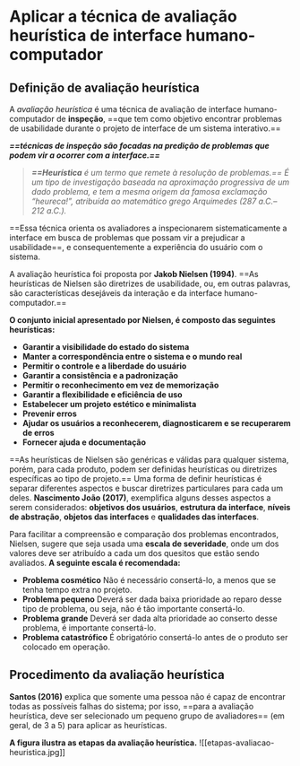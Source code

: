 # **Aplicar a técnica de avaliação heurística de interface humano-computador**

## Definição de avaliação heurística

A *avaliação heurística* é uma técnica de avaliação de interface humano-computador de **inspeção**, ==que tem como objetivo encontrar problemas de usabilidade durante o projeto de interface de um sistema interativo.==

***==técnicas de inspeção são focadas na predição de problemas que podem vir a ocorrer com a interface.==***

> ***==Heurística** é um termo que remete à resolução de problemas.== É um tipo de investigação baseada na aproximação progressiva de um dado problema, e tem a mesma origem da famosa exclamação “heureca!”, atribuída ao matemático grego Arquimedes (287 a.C.– 212 a.C.).*

==Essa técnica orienta os avaliadores a inspecionarem sistematicamente a interface em busca de problemas que possam vir a prejudicar a usabilidade==, e consequentemente a experiência do usuário com o sistema.

A avaliação heurística foi proposta por **Jakob Nielsen (1994)**. ==As heurísticas de Nielsen são diretrizes de usabilidade, ou, em outras palavras, são características desejáveis da interação e da interface humano-computador.==

**O conjunto inicial apresentado por Nielsen, é composto das seguintes heurísticas:**
- **Garantir a visibilidade do estado do sistema**
- **Manter a correspondência entre o sistema e o mundo real**
- **Permitir o controle e a liberdade do usuário**
- **Garantir a consistência e a padronização**
- **Permitir o reconhecimento em vez de memorização**
- **Garantir a flexibilidade e eficiência de uso**
- **Estabelecer um projeto estético e minimalista**
- **Prevenir erros**
- **Ajudar os usuários a reconhecerem, diagnosticarem e se recuperarem de erros**
- **Fornecer ajuda e documentação**

==As heurísticas de Nielsen são genéricas e válidas para qualquer sistema, porém, para cada produto, podem ser definidas heurísticas ou diretrizes específicas ao tipo de projeto.== Uma forma de definir heurísticas é separar diferentes aspectos e buscar diretrizes particulares para cada um deles. **Nascimento João (2017)**, exemplifica alguns desses aspectos a serem considerados: **objetivos dos usuários**, **estrutura da interface**, **níveis de abstração**, **objetos das interfaces** e **qualidades das interfaces**.

Para facilitar a compreensão e comparação dos problemas encontrados, Nielsen, sugere que seja usada uma **escala de severidade**, onde um dos valores deve ser atribuído a cada um dos quesitos que estão sendo avaliados. **A seguinte escala é recomendada:**
- **Problema cosmético**
	Não é necessário consertá-lo, a menos que se tenha tempo extra no projeto.
- **Problema pequeno**
	Deverá ser dada baixa prioridade ao reparo desse tipo de problema, ou seja, não é tão importante consertá-lo.
- **Problema grande**
	Deverá ser dada alta prioridade ao conserto desse problema, é importante consertá-lo.
- **Problema catastrófico**
	É obrigatório consertá-lo antes de o produto ser colocado em operação.

## Procedimento da avaliação heurística

**Santos (2016)** explica que somente uma pessoa não é capaz de encontrar todas as possíveis falhas do sistema; por isso, ==para a avaliação heurística, deve ser selecionado um pequeno grupo de avaliadores== (em geral, de 3 a 5) para aplicar as heurísticas.

**A figura ilustra as etapas da avaliação heurística.**
![[etapas-avaliacao-heuristica.jpg]]